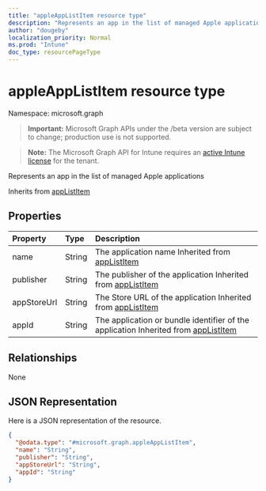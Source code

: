 ```yaml
---
title: "appleAppListItem resource type"
description: "Represents an app in the list of managed Apple applications"
author: "dougeby"
localization_priority: Normal
ms.prod: "Intune"
doc_type: resourcePageType
---
```


# appleAppListItem resource type

Namespace: microsoft.graph

> **Important:** Microsoft Graph APIs under the /beta version are subject to change; production use is not supported.

> **Note:** The Microsoft Graph API for Intune requires an [active Intune license](https://go.microsoft.com/fwlink/?linkid=839381) for the tenant.

Represents an app in the list of managed Apple applications


Inherits from [appListItem](../resources/intune-deviceconfig-applistitem.md)

## Properties
|Property|Type|Description|
|:---|:---|:---|
|name|String|The application name Inherited from [appListItem](../resources/intune-deviceconfig-applistitem.md)|
|publisher|String|The publisher of the application Inherited from [appListItem](../resources/intune-deviceconfig-applistitem.md)|
|appStoreUrl|String|The Store URL of the application Inherited from [appListItem](../resources/intune-deviceconfig-applistitem.md)|
|appId|String|The application or bundle identifier of the application Inherited from [appListItem](../resources/intune-deviceconfig-applistitem.md)|

## Relationships
None

## JSON Representation
Here is a JSON representation of the resource.
<!-- {
  "blockType": "resource",
  "@odata.type": "microsoft.graph.appleAppListItem"
}
-->
``` json
{
  "@odata.type": "#microsoft.graph.appleAppListItem",
  "name": "String",
  "publisher": "String",
  "appStoreUrl": "String",
  "appId": "String"
}
```




